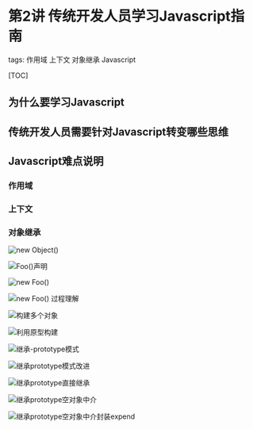 # 第2讲 传统开发人员学习Javascript指南

tags: 作用域 上下文 对象继承 Javascript

[TOC]


## 为什么要学习Javascript

## 传统开发人员需要针对Javascript转变哪些思维

## Javascript难点说明

### 作用域

### 上下文

### 对象继承


![new Object()](image/js-Object02-01.png)



![Foo()声明](image/js-Object02-02.png)



![new Foo()](image/js-Object02-03.png)


![new Foo() 过程理解](image/js-Object02-04.png)


![构建多个对象](image/js-Object02-05.png)


![利用原型构建](image/js-Object02-06.png)

![继承-prototype模式](image/js-Object02-07.png)

![继承prototype模式改进](image/js-Object02-08.png)

![继承prototype直接继承](image/js-Object02-09.png)

![继承prototype空对象中介](image/js-Object02-10.png)

![继承prototype空对象中介封装expend](image/js-Object02-11.png)